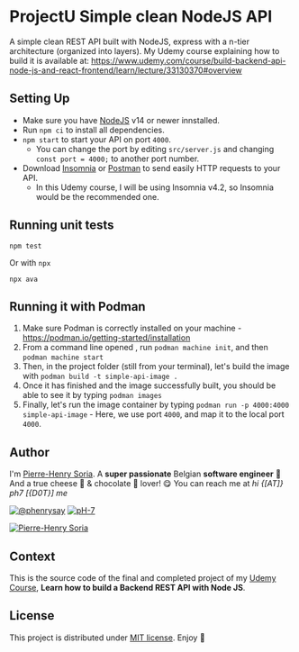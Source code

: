 # ProjectU Simple clean NodeJS API

A simple clean REST API built with NodeJS, express with a n-tier architecture (organized into layers). My Udemy course explaining how to build it is available at: https://www.udemy.com/course/build-backend-api-node-js-and-react-frontend/learn/lecture/33130370#overview

## Setting Up

- Make sure you have [NodeJS](https://nodejs.org/en/download) v14 or newer innstalled.
- Run `npm ci` to install all dependencies.
- `npm start` to start your API on port `4000`.
  - You can change the port by editing `src/server.js` and changing `const port = 4000;` to another port number.
- Download [Insomnia](https://insomnia.rest/download) or [Postman](https://www.postman.com/downloads/) to send easily HTTP requests to your API.
  - In this Udemy course, I will be using Insomnia v4.2, so Insomnia would be the recommended one.

## Running unit tests

```console
npm test
```

Or with `npx`

```console
npx ava
```

## Running it with Podman

1. Make sure Podman is correctly installed on your machine - https://podman.io/getting-started/installation
2. From a command line opened , run `podman machine init`, and then `podman machine start`
3. Then, in the project folder (still from your terminal), let's build the image with `podman build -t simple-api-image .`
4. Once it has finished and the image successfully built, you should be able to see it by typing `podman images`
5. Finally, let's run the image container by typing `podman run -p 4000:4000 simple-api-image` - Here, we use port `4000`, and map it to the local port `4000`.

## Author

I'm [Pierre-Henry Soria](https://ph7.me). A **super passionate** Belgian **software engineer** 🤗 And a true cheese 🧀 & chocolate 🍫 lover! 😋 You can reach me at _hi {[AT]} ph7 [{D0T}] me_

[![@phenrysay](https://img.shields.io/badge/Twitter-1DA1F2?style=for-the-badge&logo=twitter&logoColor=white)](https://twitter.com/phenrysay 'Follow Me on Twitter') [![pH-7](https://img.shields.io/badge/GitHub-100000?style=for-the-badge&logo=github&logoColor=white)](https://github.com/pH-7 'Follow Me on GitHub')

[![Pierre-Henry Soria](https://s.gravatar.com/avatar/a210fe61253c43c869d71eaed0e90149?s=200)](https://ph7.me 'Pierre-Henry Soria personal website')

## Context

This is the source code of the final and completed project of my [Udemy Course](https://www.udemy.com/user/pierresoria/), **Learn how to build a Backend REST API with Node JS**.

## License

This project is distributed under [MIT license](https://opensource.org/licenses/MIT). Enjoy 🎉
